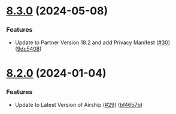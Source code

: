 # [8.3.0](https://github.com/mparticle-integrations/mparticle-apple-integration-urbanairship/compare/v8.2.1...v8.3.0) (2024-05-08)


### Features

* Update to Partner Version 18.2 and add Privacy Manifest ([#30](https://github.com/mparticle-integrations/mparticle-apple-integration-urbanairship/issues/30)) ([9dc5408](https://github.com/mparticle-integrations/mparticle-apple-integration-urbanairship/commit/9dc5408f75e4fa2f3ba8911dec9eeae3cbf7365b))

# [8.2.0](https://github.com/mparticle-integrations/mparticle-apple-integration-urbanairship/compare/v8.1.0...v8.2.0) (2024-01-04)


### Features

* Update to Latest Version of Airship ([#29](https://github.com/mparticle-integrations/mparticle-apple-integration-urbanairship/issues/29)) ([bf46b7b](https://github.com/mparticle-integrations/mparticle-apple-integration-urbanairship/commit/bf46b7b15f8e11feaa84496ae4d2619f8c9702d3))
